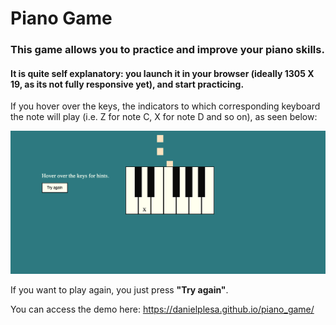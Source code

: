 # Piano Game 

### This game allows you to practice and improve your piano skills. 


#### It is quite self explanatory: you launch it in your browser (ideally 1305 X 19, as its not fully responsive yet), and start practicing. 

If you hover over the keys, the indicators to which corresponding keyboard the note will play (i.e. Z for note C, X for note D and so on), as seen below:

![screenshot](/Screenshot%202022-09-23%20at%2010.14.03.png)

If you want to play again, you just press **"Try again"**.

You can access the demo here: https://danielplesa.github.io/piano_game/